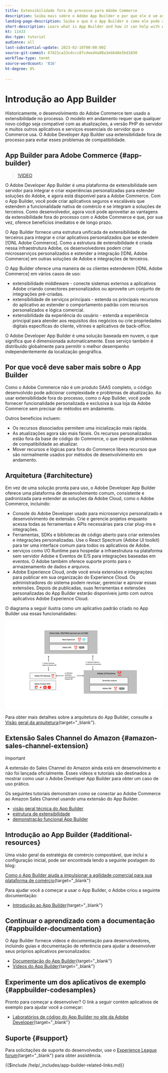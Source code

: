 ```yaml
---
title: Extensibilidade fora do processo para Adobe Commerce
description: Saiba mais sobre o Adobe App Builder e por que ele é um aspecto importante da extensibilidade fora do processo.
landing-page-description: Saiba o que é o App Builder e como ele pode ajudar com as estratégias de desenvolvimento do Adobe Commerce.
short-description: Learn what is App Builder and how it can help with Adobe Commerce development strategies.
kt: 11433
doc-type: tutorial
audience: all
last-substantial-update: 2023-02-16T00:00:00Z
source-git-commit: 67d21ca23cdccc87cdeed4a08a3ebb48e5bd1030
workflow-type: tm+mt
source-wordcount: '816'
ht-degree: 0%

---
```



# Introdução ao App Builder

Historicamente, o desenvolvimento do Adobe Commerce tem usado a extensibilidade no processo. O modelo em andamento requer que qualquer novo código seja compatível com as atualizações, a versão PHP do servidor e muitos outros aplicativos e serviços essenciais do servidor que o Commerce usa. O Adobe Developer App Builder usa extensibilidade fora de processo para evitar esses problemas de compatibilidade.

## App Builder para Adobe Commerce {#app-builder}

>[!VIDEO](https://video.tv.adobe.com/v/3412839)

O Adobe Developer App Builder é uma plataforma de extensibilidade sem servidor para integrar e criar experiências personalizadas para estender soluções do Adobe, e agora está disponível para a Adobe Commerce. Com o App Builder, você pode criar aplicativos seguros e escaláveis que estendem a funcionalidade nativa de comércio e se integram a soluções de terceiros. Como desenvolvedor, agora você pode aproveitar as vantagens da extensibilidade fora do processo com o Adobe Commerce e que, por sua vez, oferece benefícios imediatos e de longo prazo.

O App Builder fornece uma estrutura unificada de extensibilidade de terceiros para integrar e criar aplicativos personalizados que se estendem [!DNL Adobe Commerce]. Como a estrutura de extensibilidade é criada nessa infraestrutura Adobe, os desenvolvedores podem criar microsserviços personalizados e estender a integração [!DNL Adobe Commerce] em outras soluções de Adobe e integrações de terceiros.

O App Builder oferece uma maneira de os clientes estenderem [!DNL Adobe Commerce] em vários casos de uso:

* extensibilidade middleware - conecte sistemas externos a aplicativos Adobe criando conectores personalizados ou aproveite um conjunto de integrações pré-criadas.
* extensibilidade de serviços principais - estenda os principais recursos do aplicativo ao estender o comportamento padrão com recursos personalizados e lógica comercial.
* extensibilidade da experiência do usuário - estenda a experiência principal para atender aos requisitos dos negócios ou crie propriedades digitais específicas do cliente, vitrines e aplicativos de back-office.

O Adobe Developer App Builder é uma solução baseada em nuvem, o que significa que é dimensionada automaticamente. Esse serviço também é distribuído globalmente para permitir o melhor desempenho independentemente da localização geográfica.

## Por que você deve saber mais sobre o App Builder

Como o Adobe Commerce não é um produto SAAS completo, o código desenvolvido pode adicionar complexidade e problemas de atualização. Ao usar extensibilidade fora do processo, como o App Builder, você pode fornecer funcionalidade personalizada e exclusiva à sua loja da Adobe Commerce sem precisar de métodos em andamento.

Outros benefícios incluem:

* Os recursos dissociados permitem uma inicialização mais rápida.
* As atualizações agora são mais fáceis. Os recursos personalizados estão fora da base de código do Commerce, o que impede problemas de compatibilidade ao atualizar.
* Mover recursos e lógicas para fora do Commerce libera recursos que são normalmente usados por métodos de desenvolvimento em andamento.

## Arquitetura {#architecture}

Em vez de uma solução pronta para uso, o Adobe Developer App Builder oferece uma plataforma de desenvolvimento comum, consistente e padronizada para estender as soluções da Adobe Cloud, como o Adobe Commerce, incluindo:

* Console do Adobe Developer usado para microsserviço personalizado e desenvolvimento de extensão. Crie e gerencie projetos enquanto acessa todas as ferramentas e APIs necessárias para criar plug-ins e integrações.
* Ferramentas, SDKs e bibliotecas de código aberto para criar extensões e integrações personalizadas. Use o React Spectrum (Adobe UI toolkit) para ter uma interface comum para todos os aplicativos de Adobe.
* serviços como I/O Runtime para hospedar a infraestrutura na plataforma sem servidor Adobe e Eventos de E/S para integrações baseadas em eventos. O Adobe também oferece suporte pronto para o armazenamento de dados e arquivos.
* Adobe Experience Cloud, onde você envia extensões e integrações para publicar em sua organização do Experience Cloud. Os administradores do sistema podem revisar, gerenciar e aprovar essas extensões. Depois de publicadas, suas ferramentas e extensões personalizadas do App Builder estarão disponíveis junto com outros aplicativos Adobe Experience Cloud.

O diagrama a seguir ilustra como um aplicativo padrão criado no App Builder usa essas funcionalidades:

![Arquitetura](/help/assets/app-builder/app-builder-architecture.jpeg)

Para obter mais detalhes sobre a arquitetura do App Builder, consulte a [Visão geral da arquitetura](https://developer.adobe.com/app-builder/docs/guides/){target="_blank"}.

## Extensão Sales Channel do Amazon {#amazon-sales-channel-extension}

>[!IMPORTANT]
>
>A extensão do Sales Channel do Amazon ainda está em desenvolvimento e não foi lançada oficialmente.  Esses vídeos e tutoriais são destinados a mostrar como usar o Adobe Developer App Builder para obter um caso de uso prático.

Os seguintes tutoriais demonstram como se conectar ao Adobe Commerce ao Amazon Sales Channel usando uma extensão do App Builder.

* [visão geral técnica do App Builder](../app-builder/app-builder-technical-overview.md)
* [estrutura de extensibilidade](../app-builder/extensibility-framework-commerce-eventing.md)
* [demonstração funcional App Builder](../app-builder/app-builder-functional-demonstration.md)

## Introdução ao App Builder {#additional-resources}

Uma visão geral da estratégia de comércio compostável, que inclui a configuração inicial, pode ser encontrada lendo a seguinte postagem do blog:

[Como o App Builder ajuda a impulsionar a agilidade comercial para sua plataforma de comércio](https://business.adobe.com/blog/how-to/how-app-builder-helps-you-implement-a-composable-commerce-strategy){target="_blank"}

Para ajudar você a começar a usar o App Builder, o Adobe criou a seguinte documentação:

* [Introdução ao App Builder](https://developer.adobe.com/app-builder/docs/getting_started/){target="_blank"}

## Continuar o aprendizado com a documentação {#appbuilder-documentation}

O App Builder fornece vídeos e documentação para desenvolvedores, incluindo guias e documentação de referência para ajudar a desenvolver seus próprios aplicativos personalizados:

* [Documentação do App Builder](https://developer.adobe.com/app-builder/docs/overview/){target="_blank"}
* [Vídeos do App Builder](https://www.youtube.com/playlist?list=PLcVEYUqU7VRfDij-Jbjyw8S8EzW073F_o){target="_blank"}

## Experimente um dos aplicativos de exemplo {#appbuilder-codesamples}

Pronto para começar a desenvolver? O link a seguir contém aplicativos de exemplo para ajudar você a começar:

* [Laboratórios de código do App Builder no site da Adobe Developer](https://developer.adobe.com/app-builder/docs/resources/){target="_blank"}

## Suporte {#support}

Para solicitações de suporte do desenvolvedor, use o [Experience League forum](https://experienceleaguecommunities.adobe.com/t5/app-builder/ct-p/project-firefly){target="_blank"} para obter assistência.

{{$include /help/_includes/app-builder-related-links.md}}
